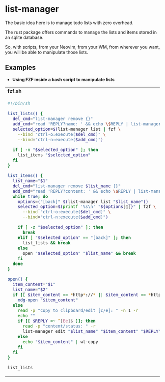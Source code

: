 # list-manager

The basic idea here is to manage todo lists with zero overhead.

The rust package offers commands to manage the lists and items stored in an sqlite database.

So, with scripts, from your Neovim, from your WM, from wherever you want, you will be able to manipulate those lists.

## Examples

- **Using FZF inside a bash script to manipulate lists**

<table>
<tr>
<td><b>fzf.sh</b></td>
</tr>

<td>

```bash
#!/bin/sh

list_lists() {
  del_cmd="list-manager remove {}"
  add_cmd="read 'REPLY?name: ' && echo \$REPLY | list-manager add \$REPLY"
  selected_option=$(list-manager list | fzf \
    --bind "ctrl-o:execute($del_cmd)" \
    --bind="ctrl-n:execute($add_cmd)")

  if [ -n "$selected_option" ]; then
    list_items "$selected_option"
  fi
}

list_items() {
  list_name="$1"
  del_cmd="list-manager remove $list_name {}"
  add_cmd="read 'REPLY?content: ' && echo \$REPLY | list-manager add $list_name \$REPLY"
  while true; do
    options=("[back]" $(list-manager list "$list_name"))
    selected_option=$(printf '%s\n' "${options[@]}" | fzf \
      --bind "ctrl-o:execute($del_cmd)" \
      --bind="ctrl-n:execute($add_cmd)")

    if [ -z "$selected_option" ]; then
      break
    elif [ "$selected_option" == "[back]" ]; then
      list_lists && break
    else
      open "$selected_option" "$list_name" && break
    fi
  done
}

open() {
  item_content="$1"
  list_name="$2"
  if [[ $item_content == *http*://* || $item_content == *https*://* ]]; then
    xdg-open "$item_content"
  else
    read -p "copy to clipboard/edit [c/e]: " -n 1 -r
    echo ""
    if [[ $REPLY =~ ^[Ee]$ ]]; then
      read -p "content/status: " -r
      list-manager edit "$list_name" "$item_content" "$REPLY"
    else
      echo "$item_content" | wl-copy
    fi
  fi
}

list_lists
```
</td>
</table>
